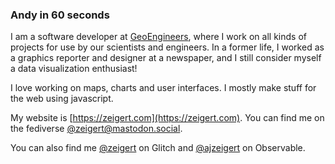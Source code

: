 ### Andy in 60 seconds

<!--
**ajzeigert/ajzeigert** is a ✨ _special_ ✨ repository because its `README.md` (this file) appears on your GitHub profile. -->

I am a software developer at [GeoEngineers](https://www.geoengineers.com), where I work on all kinds of projects for use by our scientists and engineers. In a former life, I worked as a graphics reporter and designer at a newspaper, and I still consider myself a data visualization enthusiast!

I love working on maps, charts and user interfaces. I mostly make stuff for the web using javascript.

My website is [https://zeigert.com](https://zeigert.com). You can find me on the fediverse [@zeigert@mastodon.social](https://mastodon.social/@zeigert).

You can also find me [@zeigert](https://glitch.com/@zeigert) on Glitch and [@ajzeigert](https://observablehq.com/@ajzeigert) on Observable.
